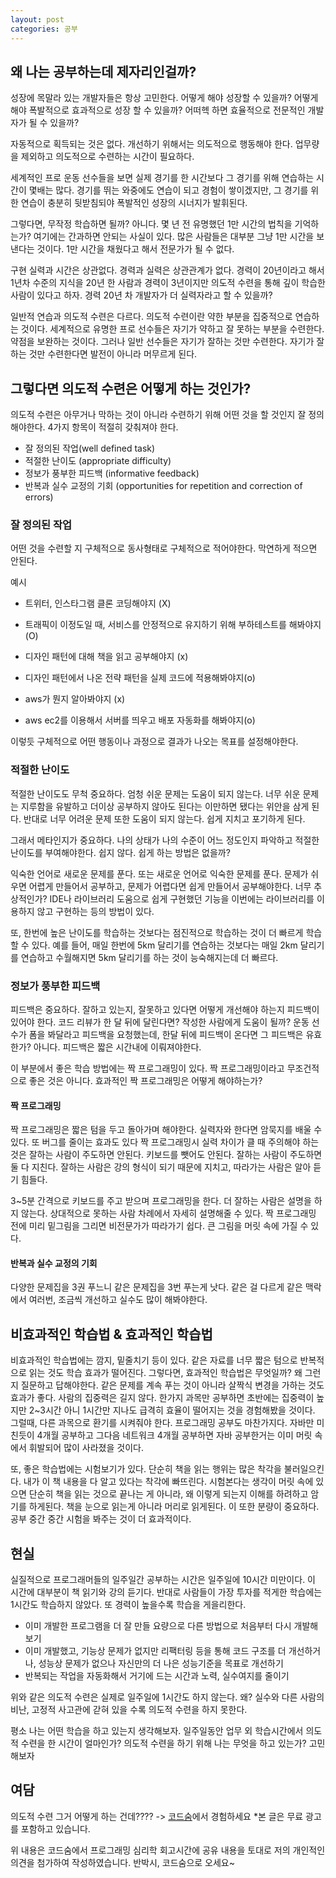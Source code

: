 ```yaml
---
layout: post
categories: 공부
---
```

## 왜 나는 공부하는데 제자리인걸까? 

성장에 목말라 있는 개발자들은 항상 고민한다. 어떻게 해야 성장할 수 있을까? 어떻게 해야 폭발적으로 효과적으로 성장 할 수 있을까? 어떠헥 하면 효율적으로 전문적인 개발자가 될 수 있을까? 

자동적으로 획득되는 것은 없다. 개선하기 위해서는 의도적으로 행동해야 한다. 
업무량을 제외하고 의도적으로 수련하는 시간이 필요하다. 

세계적인 프로 운동 선수들을 보면 실제 경기를 한 시간보다 그 경기를 위해 연습하는 시간이 몇배는 많다. 
경기를 뛰는 와중에도 연습이 되고 경험이 쌓이겠지만, 그 경기를 위한 연습이 충분히 뒷받침되야 폭발적인 성장의 시너지가 발휘된다. 

그렇다면, 무작정 학습하면 될까? 아니다. 몇 년 전 유명했던 1만 시간의 법칙을 기억하는가? 여기에는 간과하면 안되는 사실이 있다. 많은 사람들은 대부분 그냥 1만 시간을 보낸다는 것이다. 1만 시간을 채웠다고 해서 전문가가 될 수 없다. 

구현 실력과 시간은 상관없다. 경력과 실력은 상관관계가 없다. 경력이 20년이라고 해서 1년차 수준의 지식을 20년 한 사람과 
경력이 3년이지만 의도적 수련을 통해 깊이 학습한 사람이 있다고 하자. 경력 20년 차 개발자가 더 실력자라고 할 수 있을까? 

일반적 연습과 의도적 수련은 다르다. 의도적 수련이란 약한 부분을 집중적으로 연습하는 것이다. 
세계적으로 유명한 프로 선수들은 자기가 약하고 잘 못하는 부분을 수련한다. 약점을 보완하는 것이다. 그러나 일반 선수들은 자기가 잘하는 것만 수련한다. 자기가 잘하는 것만 수련한다면 발전이 아니라 머무르게 된다. 

## 그렇다면 의도적 수련은 어떻게 하는 것인가? 

의도적 수련은 아무거나 막하는 것이 아니라 수련하기 위해 어떤 것을 할 것인지 잘 정의 해야한다. 
4가지 항목이 적절히 갖춰져야 한다. 
- 잘 정의된 작업(well defined task)
- 적절한 난이도 (appropriate difficulty)
- 정보가 풍부한 피드백 (informative feedback)
- 반복과 실수 교정의 기회 (opportunities for repetition and correction of errors)

### 잘 정의된 작업

어떤 것을 수련할 지 구체적으로 동사형태로 구체적으로 적어야한다. 막연하게 적으면 안된다. 

예시 
- 트위터, 인스타그램 클론 코딩해야지 (X)
- 트래픽이 이정도일 때, 서비스를 안정적으로 유지하기 위해 부하테스트를 해봐야지 (O)

- 디자인 패턴에 대해 책을 읽고 공부해야지 (x)
- 디자인 패턴에서 나온 전략 패턴을 실제 코드에 적용해봐야지(o)

- aws가 뭔지 알아봐야지 (x)
- aws ec2를 이용해서 서버를 띄우고 배포 자동화를 해봐야지(o)

이렇듯 구체적으로 어떤 행동이나 과정으로 결과가 나오는 목표를 설정해야한다.

### 적절한 난이도 

적절한 난이도도 무척 중요하다. 엄청 쉬운 문제는 도움이 되지 않는다. 너무 쉬운 문제는 지루함을 유발하고 더이상 공부하지 않아도 된다는 이만하면 됐다는 위안을 삼게 된다. 반대로 너무 어려운 문제 또한 도움이 되지 않는다. 쉽게 지치고 포기하게 된다. 

그래서 메타인지가 중요하다. 나의 상태가 나의 수준이 어느 정도인지 파악하고 적절한 난이도를 부여해야한다. 쉽지 않다. 쉽게 하는 방법은 없을까? 

익숙한 언어로 새로운 문제를 푼다. 또는 새로운 언어로 익숙한 문제를 푼다. 문제가 쉬우면 어렵게 만들어서 공부하고, 문제가 어렵다면 쉽게 만들어서 공부해야한다. 너무 추상적인가? 
IDE나 라이브러리 도움으로 쉽게 구현했던 기능을 이번에는 라이브러리를 이용하지 않고 구현하는 등의 방법이 있다. 

또, 한번에 높은 난이도를 학습하는 것보다는 점진적으로 학습하는 것이 더 빠르게 학습할 수 있다. 
예를 들어, 매일 한번에 5km 달리기를 연습하는 것보다는 매일 2km 달리기를 연습하고 수월해지면 5km 달리기를 하는 것이 능숙해지는데 더 빠르다. 

### 정보가 풍부한 피드백

피드백은 중요하다. 잘하고 있는지, 잘못하고 있다면 어떻게 개선해야 하는지 피드백이 있어야 한다. 
코드 리뷰가 한 달 뒤에 달린다면? 작성한 사람에게 도움이 될까? 
운동 선수가 폼을 봐달라고 피드백을 요청했는데, 한달 뒤에 피드백이 온다면 그 피드백은 유효한가? 
아니다. 피드백은 짧은 시간내에 이뤄져야한다. 

이 부분에서 좋은 학습 방법에는 짝 프로그래밍이 있다. 
짝 프로그래밍이라고 무조건적으로 좋은 것은 아니다. 효과적인 짝 프로그래밍은 어떻게 해야하는가? 

#### 짝 프로그래밍
짝 프로그래밍은 짧은 텀을 두고 돌아가며 해야한다. 실력자와 한다면 암묵지를 배울 수 있다. 또 버그를 줄이는 효과도 있다 
짝 프로그래밍시 실력 차이가 클 때 주의해야 하는 것은 잘하는 사람이 주도하면 안된다. 키보드를 뺏어도 안된다. 
잘하는 사람이 주도하면 둘 다 지친다. 잘하는 사람은 강의 형식이 되기 때문에 지치고, 따라가는 사람은 알아 듣기 힘들다. 

3~5분 간격으로 키보드를 주고 받으며 프로그래밍을 한다. 더 잘하는 사람은 설명을 하지 않는다. 상대적으로 못하는 사람 차례에서 자세히 설명해줄 수 있다. 짝 프로그래밍 전에 미리 밑그림을 그리면 비전문가가 따라가기 쉽다. 큰 그림을 머릿 속에 가질 수 있다. 


#### 반복과 실수 교정의 기회

다양한 문제집을 3권 푸느니 같은 문제집을 3번 푸는게 낫다. 같은 걸 다르게 같은 맥락에서 여러번, 조금씩 개선하고 실수도 많이 해봐야한다. 

## 비효과적인 학습법 & 효과적인 학습법

비효과적인 학습법에는 깜지, 밑줄치기 등이 있다. 같은 자료를 너무 짧은 텀으로 반복적으로 읽는 것도 학습 효과가 떨어진다. 
그렇다면, 효과적인 학습법은 무엇일까? 왜 그런지 질문하고 답해야한다. 같은 문제를 계속 푸는 것이 아니라 살짝식 변경을 가하는 것도 효과가 좋다. 사람의 집중력은 길지 않다. 한가지 과목만 공부하면 초반에는 집중력이 높지만 2~3시간 아니 1시간만 지나도 급격히 효율이 떨어지는 것을 경험해봤을 것이다. 그럴때, 다른 과목으로 환기를 시켜줘야 한다. 프로그래밍 공부도 마찬가지다. 
자바만 미친듯이 4개월 공부하고 그다음 네트워크 4개월 공부하면 자바 공부한거는 이미 머릿 속에서 휘발되어 많이 사라졌을 것이다. 

또, 좋은 학습법에는 시험보기가 있다. 단순히 책을 읽는 행위는 많은 착각을 불러일으킨다. 내가 이 책 내용을 다 알고 있다는 착각에 빠뜨린다. 시험본다는 생각이 머릿 속에 있으면 단순히 책을 읽는 것으로 끝나는 게 아니라, 왜 이렇게 되는지 이해를 하려하고 암기를 하게된다. 책을 눈으로 읽는게 아니라 머리로 읽게된다. 이 또한 분량이 중요하다. 공부 중간 중간 시험을 봐주는 것이 더 효과적이다.

## 현실 

실질적으로 프로그래머들의 일주일간 공부하는 시간은 일주일에 10시간 미만이다. 이 시간에 대부분이 책 읽기와 강의 듣기다. 
반대로 사람들이 가장 투자를 적게한 학습에는 1시간도 학습하지 않았다. 또 경력이 높을수록 학습을 게을리한다.

- 이미 개발한 프로그램을 더 잘 만들 요량으로 다른 방법으로 처음부터 다시 개발해 보기
- 이미 개발했고, 기능상 문제가 없지만 리팩터링 등을 통해 코드 구조를 더 개선하거나, 성능상 문제가 없으나 자신만의 더 나은 성능기준을 목표로 개선하기
- 반복되는 작업을 자동화해서 거기에 드는 시간과 노력, 실수여지를 줄이기

위와 같은 의도적 수련은 실제로 일주일에 1시간도 하지 않는다. 왜? 실수와 다른 사람의 비난, 고정적 사고관에 갇혀 있을 수록 의도적 수련을 하지 못한다. 

평소 나는 어떤 학습을 하고 있는지 생각해보자. 일주일동안 업무 외 학습시간에서 의도적 수련을 한 시간이 얼마인가? 
의도적 수련을 하기 위해 나는 무엇을 하고 있는가? 고민해보자 

## 여담

의도적 수련 그거 어떻게 하는 건데???? 
-> [코드숨](https://www.codesoom.com/)에서 경험하세요 
*본 글은 무료 광고를 포함하고 있습니다. 

위 내용은 코드숨에서 프로그래밍 심리학 회고시간에 공유 내용을 토대로 저의 개인적인 의견을 첨가하여 작성하였습니다. 
반박시, 코드숨으로 오세요~ 
